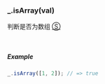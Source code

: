 ### _.isArray(val)

判断是否为数组 [&#x24C8;](https://github.com/MuYunyun/diana/blob/master/src/common/lang/isType.ts "View in source")

&nbsp;&nbsp;

##### Example
```js
_.isArray([1, 2]); // => true
```